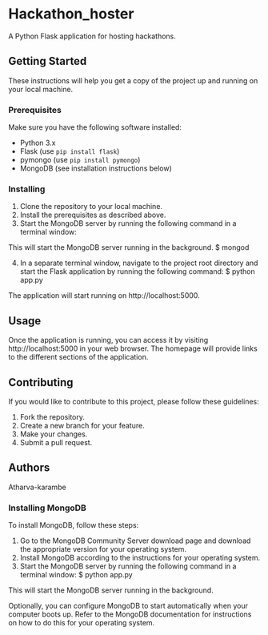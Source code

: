 # Hackathon_hoster

A Python Flask application for hosting hackathons.

## Getting Started

These instructions will help you get a copy of the project up and running on your local machine.

### Prerequisites

Make sure you have the following software installed:

- Python 3.x
- Flask (use `pip install flask`)
- pymongo (use `pip install pymongo`)
- MongoDB (see installation instructions below)

### Installing

1. Clone the repository to your local machine.
2. Install the prerequisites as described above.
3. Start the MongoDB server by running the following command in a terminal window:

This will start the MongoDB server running in the background. $ mongod

4. In a separate terminal window, navigate to the project root directory and start the Flask application by running the following command:
$ python app.py

The application will start running on http://localhost:5000.

## Usage

Once the application is running, you can access it by visiting http://localhost:5000 in your web browser. The homepage will provide links to the different sections of the application.

## Contributing

If you would like to contribute to this project, please follow these guidelines:

1. Fork the repository.
2. Create a new branch for your feature.
3. Make your changes.
4. Submit a pull request.

## Authors

Atharva-karambe

### Installing MongoDB

To install MongoDB, follow these steps:

1. Go to the MongoDB Community Server download page and download the appropriate version for your operating system.
2. Install MongoDB according to the instructions for your operating system.
3. Start the MongoDB server by running the following command in a terminal window:
$ python app.py

This will start the MongoDB server running in the background.

Optionally, you can configure MongoDB to start automatically when your computer boots up. Refer to the MongoDB documentation for instructions on how to do this for your operating system.
